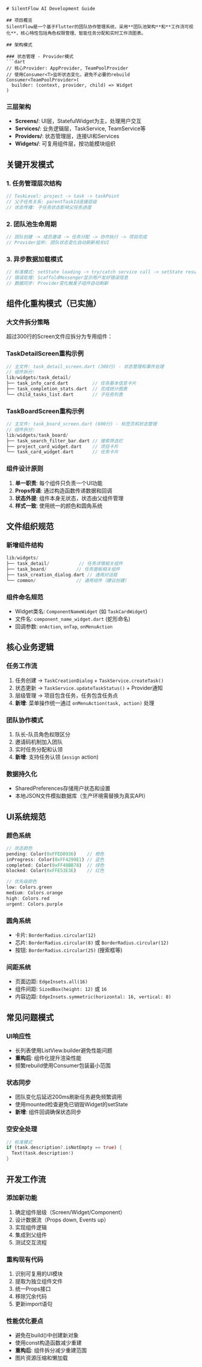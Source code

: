 ```instructions
# SilentFlow AI Development Guide

## 项目概览
SilentFlow是一个基于Flutter的团队协作管理系统，采用**团队池架构**和**工作流可视化**，核心特性包括角色权限管理、智能任务分配和实时工作流图表。

## 架构模式

### 状态管理 - Provider模式
```dart
// 核心Provider: AppProvider, TeamPoolProvider
// 使用Consumer<T>监听状态变化，避免不必要的rebuild
Consumer<TeamPoolProvider>(
  builder: (context, provider, child) => Widget
)
```

### 三层架构
- **Screens/**: UI层，StatefulWidget为主，处理用户交互
- **Services/**: 业务逻辑层，TaskService, TeamService等
- **Providers/**: 状态管理层，连接UI和Services
- **Widgets/**: 可复用组件层，按功能模块组织

## 关键开发模式

### 1. 任务管理层次结构
```dart
// TaskLevel: project -> task -> taskPoint
// 父子任务关系: parentTaskId连接层级
// 状态传播: 子任务状态影响父任务进度
```

### 2. 团队池生命周期
```dart
// 团队创建 -> 成员邀请 -> 任务分配 -> 协作执行 -> 项目完成
// Provider监听: 团队状态变化自动刷新相关UI
```

### 3. 异步数据加载模式
```dart
// 标准模式: setState loading -> try/catch service call -> setState result
// 错误处理: ScaffoldMessenger显示用户友好错误信息
// 数据同步: Provider变化触发子组件自动刷新
```

## 组件化重构模式（已实施）

### 大文件拆分策略
超过300行的Screen文件应拆分为专用组件：

### TaskDetailScreen重构示例
```dart
// 主文件: task_detail_screen.dart (300行) - 状态管理和事件处理
// 组件拆分:
lib/widgets/task_detail/
├── task_info_card.dart         // 任务基本信息卡片
├── task_completion_stats.dart  // 完成统计图表
└── child_tasks_list.dart       // 子任务列表
```

### TaskBoardScreen重构示例
```dart
// 主文件: task_board_screen.dart (600行) - 标签页和状态管理
// 组件拆分:
lib/widgets/task_board/
├── task_search_filter_bar.dart // 搜索筛选栏
├── project_card_widget.dart    // 项目卡片
└── task_card_widget.dart       // 任务卡片
```

### 组件设计原则
1. **单一职责**: 每个组件只负责一个UI功能
2. **Props传递**: 通过构造函数传递数据和回调
3. **状态外提**: 组件本身无状态，状态由父组件管理
4. **样式一致**: 使用统一的颜色和圆角系统

## 文件组织规范

### 新增组件结构
```dart
lib/widgets/
├── task_detail/           // 任务详情相关组件
├── task_board/           // 任务面板相关组件
├── task_creation_dialog.dart // 通用对话框
└── common/               // 通用组件（建议创建）
```

### 组件命名规范
- Widget类名: `ComponentNameWidget` (如 `TaskCardWidget`)
- 文件名: `component_name_widget.dart` (蛇形命名)
- 回调参数: `onAction`, `onTap`, `onMenuAction`

## 核心业务逻辑

### 任务工作流
1. 任务创建 -> `TaskCreationDialog` + `TaskService.createTask()`
2. 状态更新 -> `TaskService.updateTaskStatus()` + Provider通知
3. 层级管理 -> 项目包含任务，任务包含任务点
4. **新增**: 菜单操作统一通过 `onMenuAction(task, action)` 处理

### 团队协作模式
1. 队长-队员角色权限区分
2. 邀请码机制加入团队
3. 实时任务分配和认领
4. **新增**: 支持任务认领 (`assign` action)

### 数据持久化
- SharedPreferences存储用户状态和设置
- 本地JSON文件模拟数据库（生产环境需替换为真实API）

## UI系统规范

### 颜色系统
```dart
// 状态颜色
pending: Color(0xFFED8936)    // 橙色
inProgress: Color(0xFF4299E1) // 蓝色
completed: Color(0xFF48BB78)  // 绿色
blocked: Color(0xFFE53E3E)    // 红色

// 优先级颜色
low: Colors.green
medium: Colors.orange
high: Colors.red
urgent: Colors.purple
```

### 圆角系统
- 卡片: `BorderRadius.circular(12)`
- 芯片: `BorderRadius.circular(8)` 或 `BorderRadius.circular(12)`
- 按钮: `BorderRadius.circular(25)` (搜索框等)

### 间距系统
- 页面边距: `EdgeInsets.all(16)`
- 组件间距: `SizedBox(height: 12)` 或 `16`
- 内容边距: `EdgeInsets.symmetric(horizontal: 16, vertical: 8)`

## 常见问题模式

### UI响应性
- 长列表使用ListView.builder避免性能问题
- **重构后**: 组件化提升渲染性能
- 频繁rebuild使用Consumer包装最小范围

### 状态同步
- 团队变化后延迟200ms刷新任务避免频繁调用
- 使用mounted检查避免已销毁Widget的setState
- **新增**: 组件回调确保状态同步

### 空安全处理
```dart
// 标准模式
if (task.description?.isNotEmpty == true) {
  Text(task.description!)
}
```

## 开发工作流

### 添加新功能
1. 确定组件层级（Screen/Widget/Component）
2. 设计数据流（Props down, Events up）
3. 实现组件逻辑
4. 集成到父组件
5. 测试交互流程

### 重构现有代码
1. 识别可复用的UI模块
2. 提取为独立组件文件
3. 统一Props接口
4. 移除冗余代码
5. 更新import语句

### 性能优化要点
- 避免在build()中创建新对象
- 使用const构造函数减少重建
- **重构后**: 组件拆分减少重建范围
- 图片资源压缩和懒加载
```

